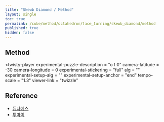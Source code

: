```yaml
---
title: "Skewb Diamond / Method"
layout: single
toc: true
permalink: /cube/method/octahedron/face_turning/skewb_diamond/method
published: true
hidden: false
---
```


<head>
  <base target="_blank">
  <link
    rel   = "stylesheet"
    type  = "text/css"
    href  = "/assets/css/twisty/Octahedron/Skewb_Diamond.css"
  >
  <script
    src   = "https://cdn.cubing.net/js/cubing/twisty"
    type  = "module"
    defer
  ></script>
</head>



## Method

<twisty-player
  experimental-puzzle-description = "o f 0"
  camera-latitude                 = -30
  camera-longitude                = 0
  experimental-stickering         = "full"
  alg                             = ""
  experimental-setup-alg          = ""
  experimental-setup-anchor       = "end"
  tempo-scale                     = "1.3"
  viewer-link                     = "twizzle"
></twisty-player>



## Reference

- [듀나메스](https://youtu.be/eujA12sUKtM)
- [투마이](https://youtu.be/6PC0aCguWNc)
